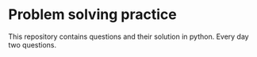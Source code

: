 # Problem solving practice

This repository contains questions and their solution in python. Every day two questions.


